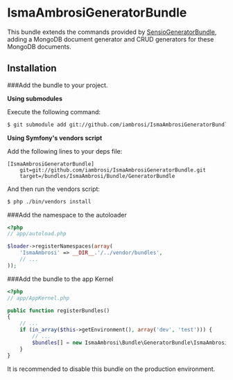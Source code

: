 IsmaAmbrosiGeneratorBundle
==========================

This bundle extends the commands provided by [SensioGeneratorBundle](https://github.com/sensio/SensioGeneratorBundle), adding a MongoDB document generator and CRUD generators for these MongoDB documents.

Installation
------------

###Add the bundle to your project.

**Using submodules**

Execute the following command:

```bash
$ git submodule add git://github.com/iambrosi/IsmaAmbrosiGeneratorBundle.git vendor/bundles/IsmaAmbrosi/Bundle/GeneratorBundle
```

**Using Symfony's vendors script**

Add the following lines to your deps file:

    [IsmaAmbrosiGeneratorBundle]
        git=git://github.com/iambrosi/IsmaAmbrosiGeneratorBundle.git
        target=/bundles/IsmaAmbrosi/Bundle/GeneratorBundle

And then run the vendors script:

```bash
$ php ./bin/vendors install
```

###Add the namespace to the autoloader

```php
<?php
// app/autoload.php

$loader->registerNamespaces(array(
    'IsmaAmbrosi' => __DIR__.'/../vendor/bundles',
    // ...
));
```

###Add the bundle to the app Kernel

```php
<?php
// app/AppKernel.php

public function registerBundles()
{	
	// ...
	if (in_array($this->getEnvironment(), array('dev', 'test'))) {
		// ...
    	$bundles[] = new IsmaAmbrosi\Bundle\GeneratorBundle\IsmaAmbrosiGeneratorBundle();
	}
}
```
It is recommended to disable this bundle on the production environment.